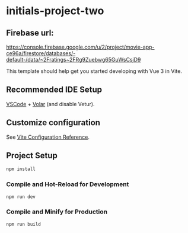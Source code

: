 # initials-project-two

## Firebase url:

https://console.firebase.google.com/u/2/project/movie-app-ce96a/firestore/databases/-default-/data/~2Fratings~2FRg9Zuebwg65GuWsCsjD9

This template should help get you started developing with Vue 3 in Vite.

## Recommended IDE Setup

[VSCode](https://code.visualstudio.com/) + [Volar](https://marketplace.visualstudio.com/items?itemName=Vue.volar) (and disable Vetur).

## Customize configuration

See [Vite Configuration Reference](https://vite.dev/config/).

## Project Setup

```sh
npm install
```

### Compile and Hot-Reload for Development

```sh
npm run dev
```

### Compile and Minify for Production

```sh
npm run build
```
